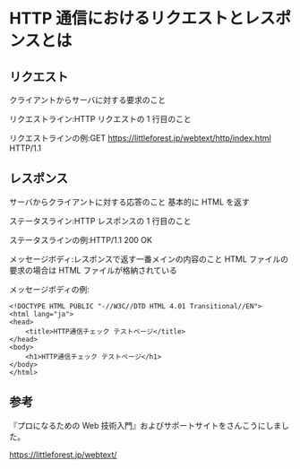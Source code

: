 # HTTP 通信におけるリクエストとレスポンスとは

## リクエスト

クライアントからサーバに対する要求のこと

リクエストライン:HTTP リクエストの 1 行目のこと

リクエストラインの例:GET
https://littleforest.jp/webtext/http/index.html HTTP/1.1

## レスポンス

サーバからクライアントに対する応答のこと
基本的に HTML を返す

ステータスライン:HTTP レスポンスの 1 行目のこと

ステータスラインの例:HTTP/1.1 200 OK

メッセージボディ:レスポンスで返す一番メインの内容のこと
HTML ファイルの要求の場合は HTML ファイルが格納されている

メッセージボディの例:

```
<!DOCTYPE HTML PUBLIC "-//W3C//DTD HTML 4.01 Transitional//EN">
<html lang="ja">
<head>
	<title>HTTP通信チェック テストページ</title>
</head>
<body>
	<h1>HTTP通信チェック テストページ</h1>
</body>
</html>
```

## 参考

『プロになるための Web 技術入門』およびサポートサイトをさんこうにしました。

https://littleforest.jp/webtext/
